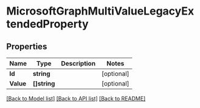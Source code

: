 # MicrosoftGraphMultiValueLegacyExtendedProperty

## Properties

Name | Type | Description | Notes
------------ | ------------- | ------------- | -------------
**Id** | **string** |  | [optional] 
**Value** | **[]string** |  | [optional] 

[[Back to Model list]](../README.md#documentation-for-models) [[Back to API list]](../README.md#documentation-for-api-endpoints) [[Back to README]](../README.md)


